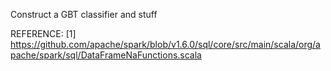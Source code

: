 Construct a GBT classifier and stuff

REFERENCE:
[1] https://github.com/apache/spark/blob/v1.6.0/sql/core/src/main/scala/org/apache/spark/sql/DataFrameNaFunctions.scala
